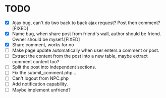 # TODO

- [X] Ajax bug, can't do two back to back ajax request? Post then comment? [FIXED]
- [X] Name bug, when share post from friend's wall, author should be friend. Owner should be myself.[FIXED]
- [X] Share comment, works for no
- [ ] Make page update automatically when user enters a comment or post.
- [ ] Extract the content from the post into a new table, maybe extract comment content too?
- [ ] Split the post into independent sections.
- [ ] Fix the submit_comment.php...
- [ ] Can't logout from NPC.php
- [ ] Add notification capability.
- [ ] Maybe implement unfriend?
